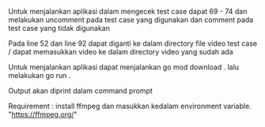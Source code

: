 Untuk menjalankan aplikasi dalam mengecek test case dapat 69 - 74 dan melakukan uncomment pada test case yang digunakan dan comment pada test case yang tidak digunakan

Pada line 52 dan line 92 dapat diganti ke dalam directory file video test case / dapat memasukkan video ke dalam directory video yang sudah ada

Untuk menjalankan aplikasi dapat menjalankan go mod download . lalu melakukan go run .

Output akan diprint dalam command prompt 

Requirement : install ffmpeg dan masukkan kedalam environment variable.
"https://ffmpeg.org/"